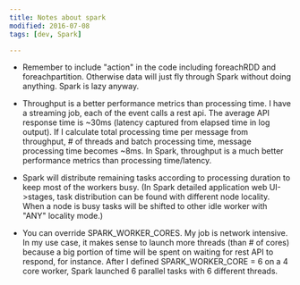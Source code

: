 ```yaml
---
title: Notes about spark
modified: 2016-07-08
tags: [dev, Spark]

---
```

* Remember to include "action" in the code including foreachRDD and foreachpartition.  Otherwise data will just fly through Spark without doing anything.  Spark is lazy anyway.

* Throughput is a better performance metrics than processing time.  I have a streaming job, each of the event calls a rest api.  The average API response time is ~30ms (latency captured from elapsed time in log output).  If I calculate total processing time per message from throughput, # of threads and batch processing time, message processing time becomes ~8ms.  In Spark, throughput is a much better performance metrics than processing time/latency.

* Spark will distribute remaining tasks according to processing duration to keep most of the workers busy.  (In Spark detailed application web UI->stages, task distribution can be found with different node locality.  When a node is busy tasks will be shifted to other idle worker with "ANY" locality mode.)

* You can override SPARK_WORKER_CORES.  My job is network intensive.  In my use case, it makes sense to launch more threads (than # of cores) because a big portion of time will be spent on waiting for rest API to respond, for instance.  After I defined SPARK_WORKER_CORE = 6 on a 4 core worker, Spark launched 6 parallel tasks with 6 different threads.
